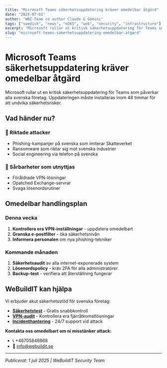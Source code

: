 ```yaml
---
title: "Microsoft Teams säkerhetsuppdatering kräver omedelbar åtgärd"
date: "2025-07-01"
author: "WBI-Team co author Claude & Gemini"
tags: ["swedish", "news", "m365", "web", "security", "infrastructure"]
excerpt: "Microsoft rullar ut kritisk säkerhetsuppdatering för Teams som kräver omedelbar uppmärksamhet från svenska företag."
slug: "microsoft-teams-sakerhetsuppdatering-omedelbar-atgard"
---
```

# Microsoft Teams säkerhetsuppdatering kräver omedelbar åtgärd

Microsoft rullar ut en kritisk säkerhetsuppdatering för Teams som påverkar alla svenska företag. Uppdateringen måste installeras inom 48 timmar för att undvika säkerhetsrisker.

## Vad händer nu?

### 🎯 Riktade attacker
- Phishing-kampanjer på svenska som imiterar Skatteverket
- Ransomware som riktar sig mot svenska industrier  
- Social engineering via telefon på svenska

### 🔐 Sårbarheter som utnyttjas
- Föråldrade VPN-lösningar
- Opatched Exchange-servrar
- Svaga lösenordsrutiner

## Omedelbar handlingsplan

### Denna vecka
1. **Kontrollera era VPN-inställningar** - uppdatera omedelbart
2. **Granska e-postfilter** - öka säkerhetsnivån
3. **Informera personalen** om nya phishing-tekniker

### Kommande månaden
1. **Säkerhetsaudit** av alla internet-exponerade system
2. **Lösenordspolicy** - kräv 2FA för alla administratörer  
3. **Backup-test** - verifiera att återställning fungerar

## WeBuildIT kan hjälpa

Vi erbjuder akut säkerhetsstöd för svenska företag:

- **[Säkerhetstest](https://webuildit.se/sv/security/tester)** - Gratis snabbkontroll
- **[VPN-audit](https://webuildit.se/sv/security)** - Kontrollera era fjärråtkomstlösningar
- **[Incidenthantering](https://webuildit.se/sv/infrastructure/monitoring)** - 24/7 support vid attack

**Kontakta oss omedelbart om ni misstänker attack:**
- 📞 +46705846868
- 📧 info@webuildit.se

---
*Publicerat: 1 juli 2025 | WeBuildIT Security Team*

